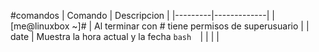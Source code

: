 #comandos
| Comando | Descripcion |
|---------|-------------|
| [me@linuxbox ~]# | Al terminar con # tiene permisos de superusuario |
| date | Muestra la hora actual y la fecha ```bash  ```|
| | |
